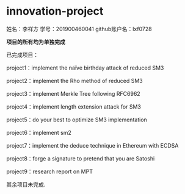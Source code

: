 # innovation-project
姓名：李祥方 学号：201900460041 github账户名：lxf0728

**项目的所有均为单独完成**

已完成项目：

project1：implement the naïve birthday attack of reduced SM3

project2：implement the Rho method of reduced SM3

project3：implement Merkle Tree following RFC6962

project4：implement length extension attack for SM3

project5：do your best to optimize SM3 implementation

project6：implement sm2

project7：implement the deduce technique in Ethereum with ECDSA

project8：forge a signature to pretend that you are Satoshi

project9：research report on MPT

其余项目未完成.
